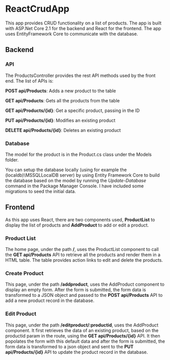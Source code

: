 # ReactCrudApp

This app provides CRUD functionality on a list of products. The app is built with ASP.Net Core 2.1 for the backend and React for the frontend. The app uses EntityFramework Core to communicate with the database.

## Backend 

### API

The ProductsController provides the rest API methods used by the front end. The list of APIs is:

**POST api/Products**: Adds a new product to the table

**GET api/Products**: Gets all the products from the table

**GET api/Products/{id}**: Get a specific product, passing in the ID

**PUT api/Products/{id}**: Modifies an existing product

**DELETE api/Products/{id}**: Deletes an existing product


### Database

The model for the product is in the Product.cs class under the Models folder. 

You can setup the database locally (using for example the (localdb)\MSSQLLocalDB server) by using Entity Framework Core to build the database based on the model by running the *Update-Database* command in the Package Manager Console. I have included some migrations to seed the initial data.

## Frontend

As this app uses React, there are two components used, **ProductList** to display the list of products and **AddProduct** to add or edit a product.

### Product List

The home page, under the path **/**, uses the ProductList component to call the **GET api/Products** API to retrieve all the products and render them in a HTML table. The table provides action links to edit and delete the products.

### Create Product

This page, under the path **/addproduct**, uses the AddProduct component to display an empty form. After the form is submitted, the form data is transformed to a JSON object and passed to the **POST api/Products** API to add a new product record in the database.

### Edit Product

This page, under the path **/editproduct/:productid**, uses the AddProduct component. It first retrieves the data of an existing product, based on the productid param in the route, using the **GET api/Products/{id}** API. It then popolates the form with this default data and after the form is submitted, the form data is transformed to a json object and sent to the **PUT api/Products/{id}** API to update the product record in the database.

